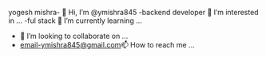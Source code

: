 yogesh mishra- 👋 Hi, I’m @ymishra845
-backend developer 👀 I’m interested in ...
-ful stack 🌱 I’m currently learning ...
- 💞️ I’m looking to collaborate on ...
- email-ymishra845@gmail.com📫 How to reach me ...

<!---
ymishra845/ymishra845 is a ✨ special ✨ repository because its `README.md` (this file) appears on your GitHub profile.
You can click the Preview link to take a look at your changes.
--->
